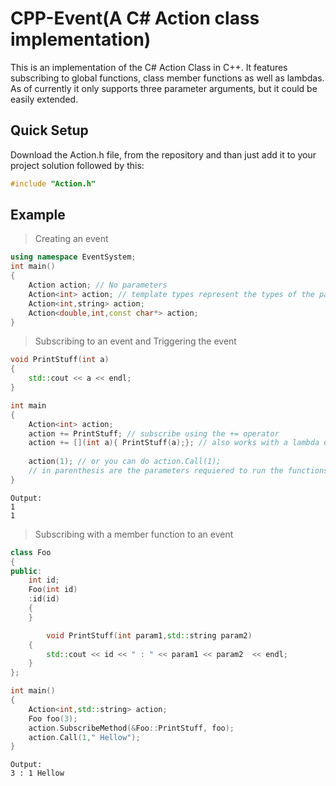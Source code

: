 # CPP-Event(A C# Action class implementation)
This is an implementation of the C# Action Class in C++. It features subscribing to global functions, class member functions as well as lambdas.
As of currently it only supports three parameter arguments, but it could be easily extended. 

## Quick Setup
Download the Action.h file, from the repository and than just add it to your project solution followed by this:
```C++
#include "Action.h"
```

## Example

> Creating an event 
```C++
using namespace EventSystem;
int main()
{
    Action action; // No parameters 
    Action<int> action; // template types represent the types of the parameters
    Action<int,string> action;
    Action<double,int,const char*> action;
}

```

> Subscribing to an event and Triggering the event

```C++
void PrintStuff(int a)
{
    std::cout << a << endl;
}

int main 
{
    Action<int> action;
    action += PrintStuff; // subscribe using the += operator
    action += [](int a){ PrintStuff(a);}; // also works with a lambda expression
    
    action(1); // or you can do action.Call(1);
    // in parenthesis are the parameters requiered to run the functions subscribed to the event
}
```

```
Output:
1
1
```

>Subscribing with a member function to an event

```C++
class Foo
{
public:
    int id;
    Foo(int id)
	:id(id)
    {
    } 

        void PrintStuff(int param1,std::string param2)
    {
    	std::cout << id << " : " << param1 << param2  << endl;
    }
};

int main()
{
    Action<int,std::string> action;
    Foo foo(3);
    action.SubscribeMethod(&Foo::PrintStuff, foo);
    action.Call(1," Hellow");
}
```

```
Output:
3 : 1 Hellow
``` 
